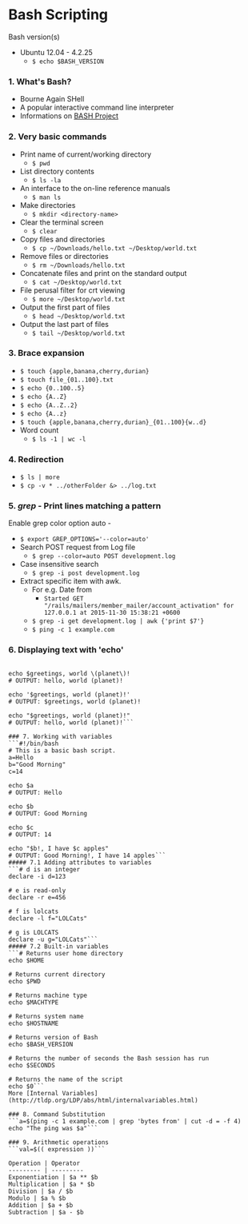 # Bash Scripting
Bash version(s)
- Ubuntu 12.04 - 4.2.25
  - `$ echo $BASH_VERSION`

### 1. What's Bash?
- Bourne Again SHell
- A popular interactive command line interpreter
- Informations on [BASH Project](http://tiswww.case.edu/php/chet/bash/bashtop.html)

### 2. Very basic commands
- Print name of current/working directory
  - `$ pwd`
- List directory contents
  - `$ ls -la`
- An interface to the on-line reference manuals 
  - `$ man ls`
- Make directories 
  - `$ mkdir <directory-name>`
- Clear the terminal screen 
  - `$ clear`
- Copy files and directories 
  - `$ cp ~/Downloads/hello.txt ~/Desktop/world.txt`
- Remove files or directories 
  - `$ rm ~/Downloads/hello.txt`
- Concatenate files and print on the standard output 
  - `$ cat ~/Desktop/world.txt`
- File perusal filter for crt viewing 
  - `$ more ~/Desktop/world.txt`
- Output the first part of files 
  - `$ head ~/Desktop/world.txt`
- Output the last part of files 
  - `$ tail ~/Desktop/world.txt`

### 3. Brace expansion
- `$ touch {apple,banana,cherry,durian}`
- `$ touch file_{01..100}.txt`
- `$ echo {0..100..5}`
- `$ echo {A..Z}`
- `$ echo {A..Z..2}`
- `$ echo {A..z}`
- `$ touch {apple,banana,cherry,durian}_{01..100}{w..d}`
- Word count
  - `$ ls -1 | wc -l`

### 4. Redirection
- `$ ls | more`
- `$ cp -v * ../otherFolder &> ../log.txt`

### 5. *grep* - Print lines matching a pattern
Enable grep color option auto - 
  - `$ export GREP_OPTIONS='--color=auto'`
- Search POST request from Log file
  - `$ grep --color=auto POST development.log`
- Case insensitive search
  - `$ grep -i post development.log`
- Extract specific item with awk. 
  - For e.g. Date from
    - ```Started GET "/rails/mailers/member_mailer/account_activation" for 127.0.0.1 at 2015-11-30 15:38:21 +0600```
  - `$ grep -i get development.log | awk {'print $7'}`
  - `$ ping -c 1 example.com`

### 6. Displaying text with 'echo'
```greetings="hello"

echo $greetings, world \(planet\)!
# OUTPUT: hello, world (planet)!

echo '$greetings, world (planet)!'
# OUTPUT: $greetings, world (planet)!

echo "$greetings, world (planet)!"
# OUTPUT: hello, world (planet)!```

### 7. Working with variables
```#!/bin/bash
# This is a basic bash script.
a=Hello
b="Good Morning"
c=14

echo $a
# OUTPUT: Hello

echo $b
# OUTPUT: Good Morning

echo $c
# OUTPUT: 14

echo "$b!, I have $c apples"
# OUTPUT: Good Morning!, I have 14 apples```
##### 7.1 Adding attributes to variables
```# d is an integer
declare -i d=123

# e is read-only
declare -r e=456

# f is lolcats
declare -l f="LOLCats"

# g is LOLCATS
declare -u g="LOLCats"```
##### 7.2 Built-in variables
```# Returns user home directory
echo $HOME

# Returns current directory
echo $PWD

# Returns machine type
echo $MACHTYPE

# Returns system name
echo $HOSTNAME

# Returns version of Bash
echo $BASH_VERSION

# Returns the number of seconds the Bash session has run
echo $SECONDS

# Returns the name of the script
echo $0```
More [Internal Variables](http://tldp.org/LDP/abs/html/internalvariables.html)

### 8. Command Substitution
```a=$(ping -c 1 example.com | grep 'bytes from' | cut -d = -f 4)
echo "The ping was $a"```

### 9. Arithmetic operations
```val=$(( expression ))```

Operation | Operator
--------- | ---------
Exponentiation | $a ** $b
Multiplication | $a * $b
Division | $a / $b
Modulo | $a % $b
Addition | $a + $b
Subtraction | $a - $b